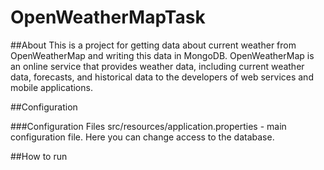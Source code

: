 # OpenWeatherMapTask

##About
This is a project for getting data about current weather from OpenWeatherMap and writing this data in MongoDB. 
OpenWeatherMap is an online service that provides weather data, including current weather data, forecasts, and historical data to the developers of web services and mobile applications.

##Configuration

###Configuration Files
src/resources/application.properties - main configuration file. Here you can change access to the database.

##How to run


